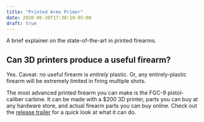 ```yaml
---
title: "Printed Arms Primer"
date: 2020-06-30T17:38:19-05:00
draft: true
---
```

A brief explainer on the state-of-the-art in printed firearms.

## Can 3D printers produce a useful firearm?
Yes. Caveat: no useful firearm is *entirely* plastic. Or, any entirely-plastic firearm will be extremely limited in firing multiple shots.

The most advanced printed firearm you can make is the FGC-9 pistol-caliber carbine. It can be made with a $200 3D printer, parts you can buy at any hardware store, and actual firearm parts you can buy online. Check out the [release trailer](https://www.youtube.com/watch?v=1zabSOHd0Ag) for a quick look at what it can do.
